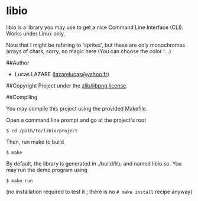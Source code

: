 # libio
libio is a library you may use to get a nice Command Line Interface (CLI). Works under Linux only.

Note that I might be refering to 'sprites', but these are only monochromes arrays of chars, sorry, no magic here (You can choose the color !...)

##Author
+ Lucas LAZARE (lazarelucas@yahoo.fr)

##Copyright
Project under the [zlib/libpng license](LICENSE).

##Compiling

You may compile this project using the provided Makefile.

Open a command line prompt and go at the project's root

``$ cd /path/to/libio/project``

Then, run make to build

``$ make``

By default, the library is generated in ./build/lib, and named libio.so.
You may run the demo program using

``$ make run``

(no installation required to test it ; there is no ``# make install`` recipe anyway)
